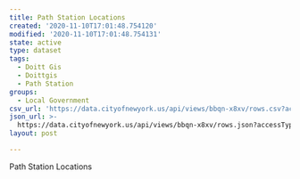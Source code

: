 ```yaml
---
title: Path Station Locations
created: '2020-11-10T17:01:48.754120'
modified: '2020-11-10T17:01:48.754131'
state: active
type: dataset
tags:
  - Doitt Gis
  - Doittgis
  - Path Station
groups:
  - Local Government
csv_url: 'https://data.cityofnewyork.us/api/views/bbqn-x8xv/rows.csv?accessType=DOWNLOAD'
json_url: >-
  https://data.cityofnewyork.us/api/views/bbqn-x8xv/rows.json?accessType=DOWNLOAD
layout: post

---
```

Path Station Locations
